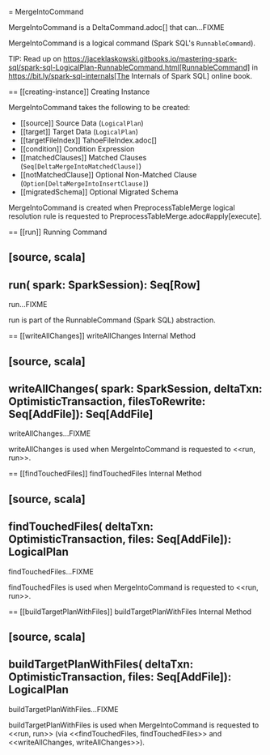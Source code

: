 = MergeIntoCommand

MergeIntoCommand is a DeltaCommand.adoc[] that can...FIXME

MergeIntoCommand is a logical command (Spark SQL's `RunnableCommand`).

TIP: Read up on https://jaceklaskowski.gitbooks.io/mastering-spark-sql/spark-sql-LogicalPlan-RunnableCommand.html[RunnableCommand] in https://bit.ly/spark-sql-internals[The Internals of Spark SQL] online book.

== [[creating-instance]] Creating Instance

MergeIntoCommand takes the following to be created:

* [[source]] Source Data (`LogicalPlan`)
* [[target]] Target Data (`LogicalPlan`)
* [[targetFileIndex]] TahoeFileIndex.adoc[]
* [[condition]] Condition Expression
* [[matchedClauses]] Matched Clauses (`Seq[DeltaMergeIntoMatchedClause]`)
* [[notMatchedClause]] Optional Non-Matched Clause (`Option[DeltaMergeIntoInsertClause]`)
* [[migratedSchema]] Optional Migrated Schema

MergeIntoCommand is created when PreprocessTableMerge logical resolution rule is requested to PreprocessTableMerge.adoc#apply[execute].

== [[run]] Running Command

[source, scala]
----
run(
  spark: SparkSession): Seq[Row]
----

run...FIXME

run is part of the RunnableCommand (Spark SQL) abstraction.

== [[writeAllChanges]] writeAllChanges Internal Method

[source, scala]
----
writeAllChanges(
  spark: SparkSession,
  deltaTxn: OptimisticTransaction,
  filesToRewrite: Seq[AddFile]): Seq[AddFile]
----

writeAllChanges...FIXME

writeAllChanges is used when MergeIntoCommand is requested to <<run, run>>.

== [[findTouchedFiles]] findTouchedFiles Internal Method

[source, scala]
----
findTouchedFiles(
  deltaTxn: OptimisticTransaction,
  files: Seq[AddFile]): LogicalPlan
----

findTouchedFiles...FIXME

findTouchedFiles is used when MergeIntoCommand is requested to <<run, run>>.

== [[buildTargetPlanWithFiles]] buildTargetPlanWithFiles Internal Method

[source, scala]
----
buildTargetPlanWithFiles(
  deltaTxn: OptimisticTransaction,
  files: Seq[AddFile]): LogicalPlan
----

buildTargetPlanWithFiles...FIXME

buildTargetPlanWithFiles is used when MergeIntoCommand is requested to <<run, run>> (via <<findTouchedFiles, findTouchedFiles>> and <<writeAllChanges, writeAllChanges>>).
